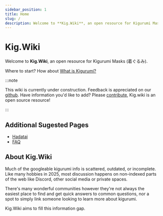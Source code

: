 ```yaml
---
sidebar_position: 1
title: Home
slug: /
description: Welcome to **Kig.Wiki**, an open resource for Kigurumi Masks (着ぐるみ).
---
```


# Kig.Wiki

Welcome to **Kig.Wiki**, an open resource for Kigurumi Masks (着ぐるみ).

Where to start? How about [What is Kigurumi?](/what-is-kigurumi/)

:::note

This wiki is currently under construction. Feedback is appreciated on our [github](https://github.com/kig-wiki/kigwiki/issues).
Have information you'd like to add? Please [contribute](/contributing/), Kig.wiki is an open source resource!

:::

## Additional Sugested Pages

- [Hadatai](/hadatai/)
- [FAQ](/faq/)

## About Kig.Wiki

Much of the googleable kigurumi info is scattered, outdated, or incomplete.
Like many hobbies in 2025, most discussion happens on non-indexed parts of the web like Discord, other social media or private spaces. 

There's many wonderful communities however they're not always the easiest place to find and get quick answers to common questions, nor a spot to simply link someone looking to learn more about kigurumi.

Kig.Wiki aims to fill this information gap.
